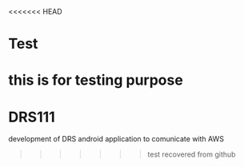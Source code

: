 <<<<<<< HEAD
# Test
this is for testing purpose
=======
# DRS111
development of DRS android application to comunicate with AWS
>>>>>>> test recovered from github
